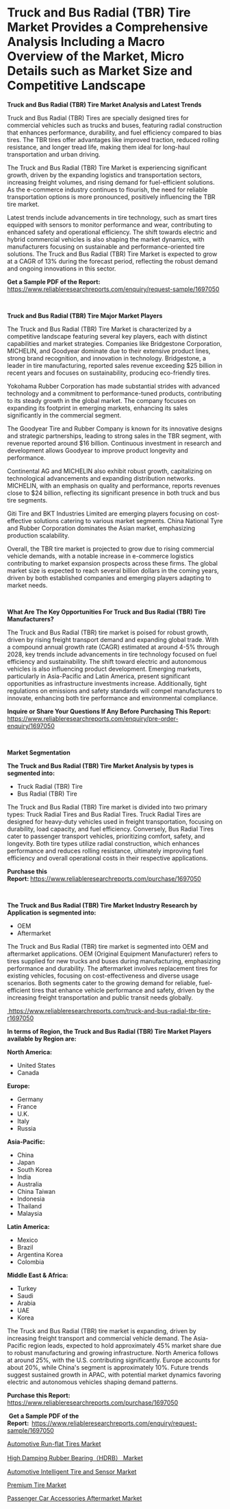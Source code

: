 <p><h1>Truck and Bus Radial (TBR) Tire Market Provides a Comprehensive Analysis Including a Macro Overview of the Market, Micro Details such as Market Size and Competitive Landscape</h1></p><p><strong>Truck and Bus Radial (TBR) Tire Market Analysis and Latest Trends</strong></p>
<p><p>Truck and Bus Radial (TBR) Tires are specially designed tires for commercial vehicles such as trucks and buses, featuring radial construction that enhances performance, durability, and fuel efficiency compared to bias tires. The TBR tires offer advantages like improved traction, reduced rolling resistance, and longer tread life, making them ideal for long-haul transportation and urban driving.</p><p>The Truck and Bus Radial (TBR) Tire Market is experiencing significant growth, driven by the expanding logistics and transportation sectors, increasing freight volumes, and rising demand for fuel-efficient solutions. As the e-commerce industry continues to flourish, the need for reliable transportation options is more pronounced, positively influencing the TBR tire market. </p><p>Latest trends include advancements in tire technology, such as smart tires equipped with sensors to monitor performance and wear, contributing to enhanced safety and operational efficiency. The shift towards electric and hybrid commercial vehicles is also shaping the market dynamics, with manufacturers focusing on sustainable and performance-oriented tire solutions. The Truck and Bus Radial (TBR) Tire Market is expected to grow at a CAGR of 13% during the forecast period, reflecting the robust demand and ongoing innovations in this sector.</p></p>
<p><strong>Get a Sample PDF of the Report:&nbsp;</strong> <a href="https://www.reliableresearchreports.com/enquiry/request-sample/1697050?utm_campaign=36&utm_medium=2&utm_source=Github&utm_content=ia&utm_term=08012025&utm_id=truck-and-bus-radial-tbr-tire">https://www.reliableresearchreports.com/enquiry/request-sample/1697050</a></p>
<p>&nbsp;</p>
<p><strong>Truck and Bus Radial (TBR) Tire Major Market Players</strong></p>
<p><p>The Truck and Bus Radial (TBR) Tire Market is characterized by a competitive landscape featuring several key players, each with distinct capabilities and market strategies. Companies like Bridgestone Corporation, MICHELIN, and Goodyear dominate due to their extensive product lines, strong brand recognition, and innovation in technology. Bridgestone, a leader in tire manufacturing, reported sales revenue exceeding $25 billion in recent years and focuses on sustainability, producing eco-friendly tires.</p><p>Yokohama Rubber Corporation has made substantial strides with advanced technology and a commitment to performance-tuned products, contributing to its steady growth in the global market. The company focuses on expanding its footprint in emerging markets, enhancing its sales significantly in the commercial segment.</p><p>The Goodyear Tire and Rubber Company is known for its innovative designs and strategic partnerships, leading to strong sales in the TBR segment, with revenue reported around $16 billion. Continuous investment in research and development allows Goodyear to improve product longevity and performance.</p><p>Continental AG and MICHELIN also exhibit robust growth, capitalizing on technological advancements and expanding distribution networks. MICHELIN, with an emphasis on quality and performance, reports revenues close to $24 billion, reflecting its significant presence in both truck and bus tire segments.</p><p>Giti Tire and BKT Industries Limited are emerging players focusing on cost-effective solutions catering to various market segments. China National Tyre and Rubber Corporation dominates the Asian market, emphasizing production scalability.</p><p>Overall, the TBR tire market is projected to grow due to rising commercial vehicle demands, with a notable increase in e-commerce logistics contributing to market expansion prospects across these firms. The global market size is expected to reach several billion dollars in the coming years, driven by both established companies and emerging players adapting to market needs.</p></p>
<p>&nbsp;</p>
<p><strong>What Are The Key Opportunities For Truck and Bus Radial (TBR) Tire Manufacturers?</strong></p>
<p><p>The Truck and Bus Radial (TBR) tire market is poised for robust growth, driven by rising freight transport demand and expanding global trade. With a compound annual growth rate (CAGR) estimated at around 4-5% through 2028, key trends include advancements in tire technology focused on fuel efficiency and sustainability. The shift toward electric and autonomous vehicles is also influencing product development. Emerging markets, particularly in Asia-Pacific and Latin America, present significant opportunities as infrastructure investments increase. Additionally, tight regulations on emissions and safety standards will compel manufacturers to innovate, enhancing both tire performance and environmental compliance.</p></p>
<p><strong>Inquire or Share Your Questions If Any Before Purchasing This Report:</strong> <a href="https://www.reliableresearchreports.com/enquiry/pre-order-enquiry/1697050?utm_campaign=36&utm_medium=2&utm_source=Github&utm_content=ia&utm_term=08012025&utm_id=truck-and-bus-radial-tbr-tire">https://www.reliableresearchreports.com/enquiry/pre-order-enquiry/1697050</a></p>
<p>&nbsp;</p>
<p><strong>Market Segmentation</strong></p>
<p><strong>The Truck and Bus Radial (TBR) Tire Market Analysis by types is segmented into:</strong></p>
<p><ul><li>Truck Radial (TBR) Tire</li><li>Bus Radial (TBR) Tire</li></ul></p>
<p><p>The Truck and Bus Radial (TBR) Tire market is divided into two primary types: Truck Radial Tires and Bus Radial Tires. Truck Radial Tires are designed for heavy-duty vehicles used in freight transportation, focusing on durability, load capacity, and fuel efficiency. Conversely, Bus Radial Tires cater to passenger transport vehicles, prioritizing comfort, safety, and longevity. Both tire types utilize radial construction, which enhances performance and reduces rolling resistance, ultimately improving fuel efficiency and overall operational costs in their respective applications.</p></p>
<p><strong>Purchase this Report:&nbsp;</strong><a href="https://www.reliableresearchreports.com/purchase/1697050?utm_campaign=36&utm_medium=2&utm_source=Github&utm_content=ia&utm_term=08012025&utm_id=truck-and-bus-radial-tbr-tire">https://www.reliableresearchreports.com/purchase/1697050</a></p>
<p>&nbsp;</p>
<p><strong>The Truck and Bus Radial (TBR) Tire Market Industry Research by Application is segmented into:</strong></p>
<p><ul><li>OEM</li><li>Aftermarket</li></ul></p>
<p><p>The Truck and Bus Radial (TBR) tire market is segmented into OEM and aftermarket applications. OEM (Original Equipment Manufacturer) refers to tires supplied for new trucks and buses during manufacturing, emphasizing performance and durability. The aftermarket involves replacement tires for existing vehicles, focusing on cost-effectiveness and diverse usage scenarios. Both segments cater to the growing demand for reliable, fuel-efficient tires that enhance vehicle performance and safety, driven by the increasing freight transportation and public transit needs globally.</p></p>
<p><a href="https://www.reliableresearchreports.com/truck-and-bus-radial-tbr-tire-r1697050?utm_campaign=36&utm_medium=2&utm_source=Github&utm_content=ia&utm_term=08012025&utm_id=truck-and-bus-radial-tbr-tire">&nbsp;https://www.reliableresearchreports.com/truck-and-bus-radial-tbr-tire-r1697050</a></p>
<p><strong>In terms of Region, the Truck and Bus Radial (TBR) Tire Market Players available by Region are:</strong></p>
<p>
    <p> <strong> North America: </strong>
        <ul>
            <li>United States</li>
            <li>Canada</li>
        </ul>
        </p> 
    <p> <strong> Europe: </strong>
        <ul>
            <li>Germany</li>
            <li>France</li>
            <li>U.K.</li>
            <li>Italy</li>
            <li>Russia</li>
        </ul>
        </p> 
    <p> <strong> Asia-Pacific: </strong>
        <ul>
            <li>China</li>
            <li>Japan</li>
            <li>South Korea</li>
            <li>India</li>
            <li>Australia</li>
            <li>China Taiwan</li>
            <li>Indonesia</li>
            <li>Thailand</li>
            <li>Malaysia</li>
        </ul>
        </p> 
    <p> <strong> Latin America: </strong>
        <ul>
            <li>Mexico</li>
            <li>Brazil</li>
            <li>Argentina Korea</li>
            <li>Colombia</li>
        </ul>
        </p> 
    <p> <strong> Middle East & Africa: </strong>
        <ul>
            <li>Turkey</li>
            <li>Saudi</li>
            <li>Arabia</li>
            <li>UAE</li>
            <li>Korea</li>
        </ul>
    </p>
    </p>
<p><p>The Truck and Bus Radial (TBR) tire market is expanding, driven by increasing freight transport and commercial vehicle demand. The Asia-Pacific region leads, expected to hold approximately 45% market share due to robust manufacturing and growing infrastructure. North America follows at around 25%, with the U.S. contributing significantly. Europe accounts for about 20%, while China's segment is approximately 10%. Future trends suggest sustained growth in APAC, with potential market dynamics favoring electric and autonomous vehicles shaping demand patterns.</p></p>
<p><strong>Purchase this Report: </strong><a href="https://www.reliableresearchreports.com/purchase/1697050?utm_campaign=36&utm_medium=2&utm_source=Github&utm_content=ia&utm_term=08012025&utm_id=truck-and-bus-radial-tbr-tire">https://www.reliableresearchreports.com/purchase/1697050</a></p>
<p>&nbsp;<strong>Get a Sample PDF of the Report:&nbsp;&nbsp;</strong><a href="https://www.reliableresearchreports.com/enquiry/request-sample/1697050?utm_campaign=36&utm_medium=2&utm_source=Github&utm_content=ia&utm_term=08012025&utm_id=truck-and-bus-radial-tbr-tire">https://www.reliableresearchreports.com/enquiry/request-sample/1697050</a></p>
<p><strong></strong></p>
<p><p><a href="https://github.com/SanjidaKhan901/Market-Research-Report-List-1/blob/main/automotive-run-flat-tires-market.md?utm_campaign=36&utm_medium=2&utm_source=Github&utm_content=ia&utm_term=08012025&utm_id=truck-and-bus-radial-tbr-tire">Automotive Run-flat Tires Market</a></p><p><a href="https://github.com/AngelaWalsh696/Market-Research-Report-List-1/blob/main/high-damping-rubber-bearinghdrb-market.md?utm_campaign=36&utm_medium=2&utm_source=Github&utm_content=ia&utm_term=08012025&utm_id=truck-and-bus-radial-tbr-tire">High Damping Rubber Bearing（HDRB） Market</a></p><p><a href="https://github.com/cheryjhonson/Market-Research-Report-List-1/blob/main/automotive-intelligent-tire-and-sensor-market.md?utm_campaign=36&utm_medium=2&utm_source=Github&utm_content=ia&utm_term=08012025&utm_id=truck-and-bus-radial-tbr-tire">Automotive Intelligent Tire and Sensor Market</a></p><p><a href="https://github.com/tamvrosiya/Market-Research-Report-List-6/blob/main/premium-tire-market.md?utm_campaign=36&utm_medium=2&utm_source=Github&utm_content=ia&utm_term=08012025&utm_id=truck-and-bus-radial-tbr-tire">Premium Tire Market</a></p><p><a href="https://github.com/dierdrecrichton210/Market-Research-Report-List-1/blob/main/passenger-car-accessories-aftermarket-market.md?utm_campaign=36&utm_medium=2&utm_source=Github&utm_content=ia&utm_term=08012025&utm_id=truck-and-bus-radial-tbr-tire">Passenger Car Accessories Aftermarket Market</a></p></p>